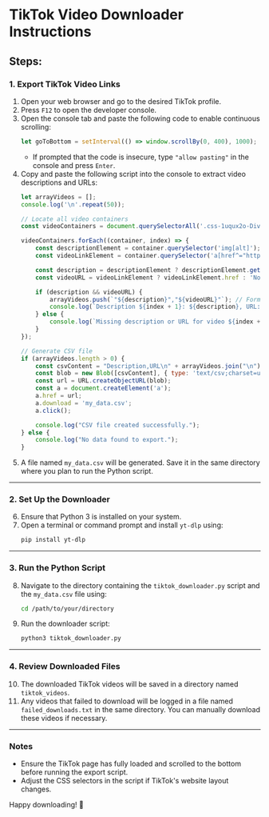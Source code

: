 # TikTok Video Downloader Instructions

## Steps:

### 1. Export TikTok Video Links
1. Open your web browser and go to the desired TikTok profile.
2. Press `F12` to open the developer console.
3. Open the console tab and paste the following code to enable continuous scrolling:
   ```javascript
   let goToBottom = setInterval(() => window.scrollBy(0, 400), 1000);
   ```
   - If prompted that the code is insecure, type `"allow pasting"` in the console and press `Enter`.
4. Copy and paste the following script into the console to extract video descriptions and URLs:
   ```javascript
   let arrayVideos = [];
   console.log('\n'.repeat(50));

   // Locate all video containers
   const videoContainers = document.querySelectorAll('.css-1uqux2o-DivItemContainerV2'); // Adjust this selector if necessary

   videoContainers.forEach((container, index) => {
       const descriptionElement = container.querySelector('img[alt]'); // Locate the <img> with description in the alt attribute
       const videoLinkElement = container.querySelector('a[href^="https://www.tiktok.com/"]'); // Locate the <a> tag with the video URL

       const description = descriptionElement ? descriptionElement.getAttribute('alt').trim() : 'No description'; // Extract description or default
       const videoURL = videoLinkElement ? videoLinkElement.href : 'No URL'; // Extract URL or default

       if (description && videoURL) {
           arrayVideos.push(`"${description}","${videoURL}"`); // Format as CSV
           console.log(`Description ${index + 1}: ${description}, URL: ${videoURL}`);
       } else {
           console.log(`Missing description or URL for video ${index + 1}.`);
       }
   });

   // Generate CSV file
   if (arrayVideos.length > 0) {
       const csvContent = "Description,URL\n" + arrayVideos.join("\n");
       const blob = new Blob([csvContent], { type: 'text/csv;charset=utf-8;' });
       const url = URL.createObjectURL(blob);
       const a = document.createElement('a');
       a.href = url;
       a.download = 'my_data.csv';
       a.click();

       console.log("CSV file created successfully.");
   } else {
       console.log("No data found to export.");
   }
   ```
5. A file named `my_data.csv` will be generated. Save it in the same directory where you plan to run the Python script.

---

### 2. Set Up the Downloader
6. Ensure that Python 3 is installed on your system.
7. Open a terminal or command prompt and install `yt-dlp` using:
   ```bash
   pip install yt-dlp
   ```

---

### 3. Run the Python Script
8. Navigate to the directory containing the `tiktok_downloader.py` script and the `my_data.csv` file using:
   ```bash
   cd /path/to/your/directory
   ```
9. Run the downloader script:
   ```bash
   python3 tiktok_downloader.py
   ```

---

### 4. Review Downloaded Files
10. The downloaded TikTok videos will be saved in a directory named `tiktok_videos`.
11. Any videos that failed to download will be logged in a file named `failed_downloads.txt` in the same directory. You can manually download these videos if necessary.

---

### Notes
- Ensure the TikTok page has fully loaded and scrolled to the bottom before running the export script.
- Adjust the CSS selectors in the script if TikTok's website layout changes.

Happy downloading! 🎥
